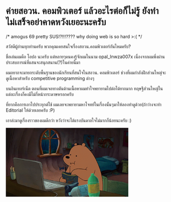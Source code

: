 # ค่ายสอวน. คอมพิวเตอร์ แล้วอะไรต่อก็ไม่รู้ ยังทำไม่เสร็จอย่าคาดหวังเยอะนะครับ
/*
amogus 69 pretty SUS!?!!!????
why doing web is so hard >:(
*/

สวัสดีผู้อ่านทุกท่านครับ พวกคุณเคยสนใจเรื่องสอวน.คอมพิวเตอร์กันไหมครับ?

ชื่อเล่นผมคือ โอปอ นะครับ แต่หลายๆคนคงรู้จักผมในนาม opal_Inwza007x เนื่องจากผมพึ่งผ่านประสบการณ์ที่แสนจะสนุกสนาน(?)ในค่ายนี้มา

ผมอยากจะมายกระดับพื้นฐานของนักเรียนที่สนใจในสอวน. คอมพิวเตอร์ ช่วงที่ผมกำลังฝึกส่วนใหญ่จะดูเนื้อหาสำหรับ competitive programming ต่างๆ

บนอินเทอร์เน็ต ตอนที่ผมเจอทางตันด้านเนื้อหาผมทำใจพยายามไปต่อได้ยากมาก ทฤษฐีส่วนใหญ่ในแต่ละเรื่องก็คงมีไม่กี่หน้ากระดาษหรอกครับ

ที่ยากคือการเอาไปประยุกต์ใช้ ผมเลยจะพยายามหาโจทย์ในเรื่องนั้นๆมาให้ลองทำดูด้วย(ถ้าว่างจะทำ Editorial ให้ด้วยเลยครับ :P)

เอาล่ะมาดูเรื่องราวของผมดีกว่า หวังว่าจะได้แรงบันดาลใจไม่มากก็น้อยนะครับ :)



<img src="https://github.com/darsaveli/Mariam/blob/main/1479814528_webarebears.gif" width="385px" align="center">
